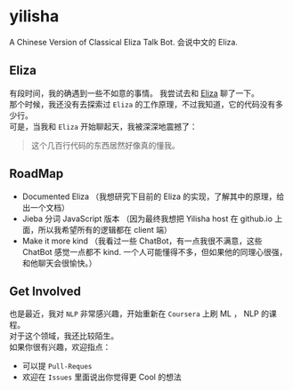 # yilisha
A Chinese Version of Classical Eliza Talk Bot. 
会说中文的 Eliza.  

## Eliza 
有段时间，我的确遇到一些不如意的事情。 我尝试去和 [Eliza](http://psych.fullerton.edu/mbirnbaum/psych101/Eliza.htm) 聊了一下。   
那个时候，我还没有去探索过 `Eliza` 的工作原理，不过我知道，它的代码没有多少行。  
可是，当我和 `Eliza` 开始聊起天，我被深深地震撼了：  

> 这个几百行代码的东西居然好像真的懂我。  

## RoadMap 

- Documented Eliza （我想研究下目前的 Eliza 的实现，了解其中的原理，给出一个文档）  
- Jieba 分词 JavaScript 版本 （因为最终我想把 Yilisha host 在 github.io 上面，所以我希望所有的逻辑都在 client 端）  
- Make it more kind （我看过一些 ChatBot，有一点我很不满意，这些 ChatBot 感觉一点都不 kind. 一个人可能懂得不多，但如果他的同理心很强，和他聊天会很愉快。）

## Get Involved 

也是最近，我对 `NLP` 非常感兴趣，开始重新在 `Coursera` 上刷 ML ， NLP 的课程。  
对于这个领域，我还比较陌生。  
如果你很有兴趣，欢迎指点： 
- 可以提 `Pull-Reques`  
- 欢迎在 `Issues` 里面说出你觉得更 Cool 的想法  


